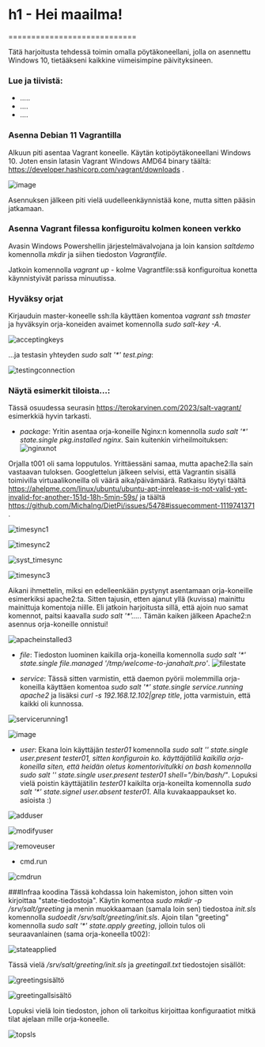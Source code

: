 # h1 - Hei maailma!
============================

Tätä harjoitusta tehdessä toimin omalla pöytäkoneellani, jolla on asennettu Windows 10, tietääkseni kaikkine viimeisimpine päivityksineen. 

### Lue ja tiivistä:
- .....
- ....
- ....

### Asenna Debian 11 Vagrantilla
Alkuun piti asentaa Vagrant koneelle. Käytän kotipöytäkoneellani Windows 10. Joten ensin latasin Vagrant Windows AMD64 binary täältä: https://developer.hashicorp.com/vagrant/downloads .

![image](https://user-images.githubusercontent.com/78509164/229228996-33fff4ef-3a2b-4847-8665-30fcd71c8d37.png)

Asennuksen jälkeen piti vielä uudelleenkäynnistää kone, mutta sitten pääsin jatkamaan.

### Asenna Vagrant filessa konfiguroitu kolmen koneen verkko
Avasin Windows Powershellin järjestelmävalvojana ja loin kansion <i>saltdemo</i> komennolla <i>mkdir</i> ja siihen tiedoston <i>Vagrantfile</i>. 

Jatkoin komennolla <i>vagrant up</i> - kolme Vagrantfile:ssä konfiguroitua konetta käynnistyivät parissa minuutissa.

### Hyväksy orjat
Kirjauduin master-koneelle ssh:lla käyttäen komentoa <i>vagrant ssh tmaster</i> ja hyväksyin orja-koneiden avaimet komennolla <i>sudo salt-key -A</i>.

![acceptingkeys](https://user-images.githubusercontent.com/78509164/229236213-746a1a49-50c1-4575-bb44-f96950cc8da0.png)

...ja testasin yhteyden <i>sudo salt '*' test.ping</i>:

![testingconnection](https://user-images.githubusercontent.com/78509164/229236893-805994df-e3ed-4e29-9895-e263f50724aa.png)

### Näytä esimerkit tiloista...:
Tässä osuudessa seurasin https://terokarvinen.com/2023/salt-vagrant/ esimerkkiä hyvin tarkasti.
- <i>package</i>:
Yritin asentaa orja-koneille Nginx:n komennolla <i>sudo salt '*' state.single pkg.installed nginx</i>. Sain kuitenkin virheilmoituksen:
![nginxnot](https://user-images.githubusercontent.com/78509164/229277976-489d7744-c79c-4082-b059-04aaa20a48e7.png)

Orjalla t001 oli sama lopputulos. Yrittäessäni samaa, mutta apache2:lla sain vastaavan tuloksen. Googlettelun jälkeen selvisi, että Vagrantin sisällä toimivilla virtuaalikoneilla oli väärä aika/päivämäärä. Ratkaisu löytyi täältä https://ahelpme.com/linux/ubuntu/ubuntu-apt-inrelease-is-not-valid-yet-invalid-for-another-151d-18h-5min-59s/ ja täältä https://github.com/MichaIng/DietPi/issues/5478#issuecomment-1119741371 .

![timesync1](https://user-images.githubusercontent.com/78509164/229310863-22a8c697-621c-4e6b-a38f-1e59a9598878.png)

![timesync2](https://user-images.githubusercontent.com/78509164/229310888-16e4c17c-2518-428e-98d7-d9d4632f0996.png)

![syst_timesync](https://user-images.githubusercontent.com/78509164/229310899-b21f2a59-8a5e-4367-8861-4bd2e8c58e2b.png)

![timesync3](https://user-images.githubusercontent.com/78509164/229310905-d141ffb0-6a19-478f-89ad-7345a4300f96.png)

Aikani ihmettelin, miksi en edelleenkään pystynyt asentamaan orja-koneille esimerkiksi apache2:ta. Sitten tajusin, etten ajanut yllä (kuvissa) mainittu mainittuja komentoja niille. Eli jatkoin harjoitusta sillä, että ajoin nuo samat komennot, paitsi kaavalla <i>sudo salt '*'....</i>. Tämän kaiken jälkeen Apache2:n asennus orja-koneille onnistui!

![apacheinstalled3](https://user-images.githubusercontent.com/78509164/229312106-f7bad087-2f79-4ea4-845c-68fc2487711a.png)


- <i>file</i>:
Tiedoston luominen kaikilla orja-koneilla komennolla <i>sudo salt '*' state.single file.managed '/tmp/welcome-to-janahalt.pro'</i>.
![filestate](https://user-images.githubusercontent.com/78509164/229277661-d19730b9-9392-4ade-a9c2-d02cd07edfe4.png)

- <i>service</i>:
Tässä sitten varmistin, että daemon pyörii molemmilla orja-koneilla käyttäen komentoa <i>sudo salt '*' state.single service.running apache2</i> ja lisäksi <i>curl -s 192.168.12.102|grep title</i>, jotta varmistuin, että kaikki oli kunnossa.
  
![servicerunning1](https://user-images.githubusercontent.com/78509164/229312487-cf8f24c1-1ebd-41f7-be61-1a401ba82b8a.png)

![image](https://user-images.githubusercontent.com/78509164/229313120-02abcfc5-863e-4384-87ca-9461b59d39ff.png)


- <i>user</i>:
Ekana loin käyttäjän <i>tester01</i> komennolla <i>sudo salt '*' state.single user.present tester01</i>, sitten konfiguroin ko. käyttäjätiliä kaikilla orja-koneilla siten, että heidän oletus komentorivitulkki on bash komennolla <i>sudo salt '*' state.single user.present tester01 shell="/bin/bash/"</i>. Lopuksi vielä poistin käyttäjätilin <i>tester01</i> kaikilta orja-koneilta komennolla <i>sudo salt '*' state.signel user.absent tester01</i>. Alla kuvakaappaukset ko. asioista :)

![adduser](https://user-images.githubusercontent.com/78509164/229278535-c45f103a-ddba-4744-aecc-8f38b4b0f71d.png)

![modifyuser](https://user-images.githubusercontent.com/78509164/229278542-02666477-3900-4c4d-92f2-eeae4a6b3987.png)

![removeuser](https://user-images.githubusercontent.com/78509164/229278553-50d6d44d-4b0d-4cf5-8675-8e48fa0e5d27.png)

- cmd.run

![cmdrun](https://user-images.githubusercontent.com/78509164/229240818-542aab2e-a65d-4458-9f2d-e24668bf7bc4.png)

###Infraa koodina
Tässä kohdassa loin hakemiston, johon sitten voin kirjoittaa "state-tiedostoja". Käytin komentoa <i>sudo mkdir -p /srv/salt/greeting</i> ja menin muokkaamaan (samala loin sen) tiedostoa <i>init.sls</i> komennolla <i>sudoedit /srv/salt/greeting/init.sls</i>.
Ajoin tilan "greeting" komennolla <i>sudo salt '*' state.apply greeting</i>, jolloin tulos oli seuraavanlainen (sama orja-koneella t002):

![stateapplied](https://user-images.githubusercontent.com/78509164/229314645-93dc4c05-28b9-45a3-9e04-d6a2fbb23dd2.png)

Tässä vielä <i>/srv/salt/greeting/init.sls</i> ja <i>greetingall.txt</i> tiedostojen sisällöt:

![greetingsisältö](https://user-images.githubusercontent.com/78509164/229315234-5056dd81-07ec-4bfd-8e53-da13ed42877d.png)

![greetingallsisältö](https://user-images.githubusercontent.com/78509164/229315252-f3617080-7047-497a-9234-cd593b5dc48f.png)

Lopuksi vielä loin tiedoston, johon oli tarkoitus kirjoittaa konfiguraatiot mitkä tilat ajelaan mille orja-koneelle. 

![topsls](https://user-images.githubusercontent.com/78509164/229315366-05f10271-b2de-4e6e-ace7-de38437f587c.png)
